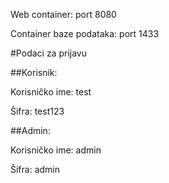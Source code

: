 Web container: port 8080

Container baze podataka: port 1433

#Podaci za prijavu

##Korisnik:

Korisničko ime: test

Šifra: test123

##Admin:

Korisničko ime: admin

Šifra: admin
